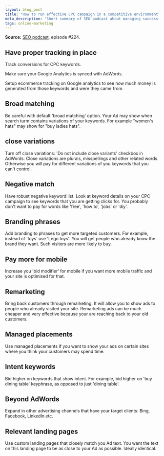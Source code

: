 ```yaml
---
layout: blog_post
title: "How to run effective CPC campaign in a competitive environment"
meta_description: "Short summary of SEO podcast about managing successful CPC campaigns when there is a lot of competition in your space."
tags: online-marketing
---
```


**Source:** [SEO podcast](http://www.e-webstyle.com/Internet-Marketing-Podcast.asp), episode #224.

## Have proper tracking in place

Track conversions for CPC keywords.

Make sure your Google Analytics is synced with AdWords.

Setup ecommerce tracking on Google analytics to see how much money is generated from those keywords and were they came from.

## Broad matching

Be careful with default 'broad matching' option. Your Ad may show when search turm contains variations of your keywords. For example "women's hats" may show for "buy ladies hats".

## close variations

Turn off close variations: 'Do not include close variants' checkbox in AdWords. Close variations are plurals, misspellings and other related words. Otherwise you will pay for different variations of you keywords that you can't control.

## Negative match

Have robust negative keyword list. Look at keyword details on your CPC campaign to see keywords that you are getting clicks for. You probably don't want to pay for words like 'free', 'how to', 'jobs' or 'diy'.

## Branding phrases

Add branding to phrases to get more targeted customers. For example, instead of 'toys' use 'Lego toys'. You will get people who already know the brand they want. Such visitors are more likely to buy.

## Pay more for mobile

Increase you 'bid modifier' for mobile if you want more mobile traffic and your site is optimised for that.

## Remarketing

Bring back customers through remarketing. It will allow you to show ads to people who already visited your site. Remarketing ads can be much cheaper and very effective because your are reaching back to your old customers.

## Managed placements

Use managed placements if you want to show your ads on certain sites where you think your customers may spend time.

## Intent keywords

Bid higher on keywords that show intent. For example, bid higher on 'buy dining table' keyphrase, as opposed to just 'dining table'.

## Beyond AdWords

Expand in other advertising channels that have your target clients: Bing, Facebook, LinkedIn etc.

## Relevant landing pages

Use custom landing pages that closely match you Ad text. You want the text on this landing page to be as close to your Ad as possible. Ideally identical.